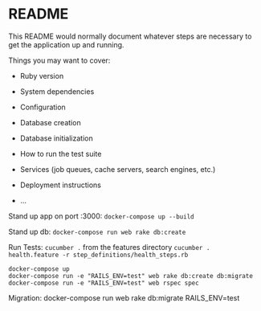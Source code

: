 # README

This README would normally document whatever steps are necessary to get the
application up and running.

Things you may want to cover:

* Ruby version

* System dependencies

* Configuration

* Database creation

* Database initialization

* How to run the test suite

* Services (job queues, cache servers, search engines, etc.)

* Deployment instructions

* ...


Stand up app on port :3000:
`docker-compose up --build`

Stand up db:
`docker-compose run web rake db:create`

Run Tests:
`cucumber .` from the features directory
`cucumber . health.feature -r step_definitions/health_steps.rb`


```
docker-compose up
docker-compose run -e "RAILS_ENV=test" web rake db:create db:migrate
docker-compose run -e "RAILS_ENV=test" web rspec spec
```


Migration:
docker-compose run web rake db:migrate RAILS_ENV=test